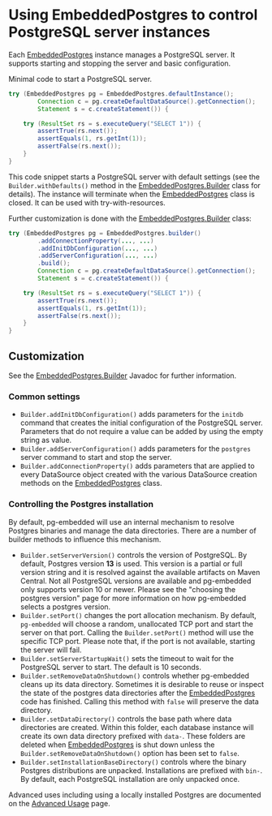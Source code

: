 # Using EmbeddedPostgres to control PostgreSQL server instances

Each [EmbeddedPostgres](apidocs/de.softwareforge.testing.postgres/de/softwareforge/testing/postgres/embedded/EmbeddedPostgres.html) instance manages a PostgreSQL server. It supports starting and stopping the server and basic configuration.

Minimal code to start a PostgreSQL server.

```java
try (EmbeddedPostgres pg = EmbeddedPostgres.defaultInstance();
        Connection c = pg.createDefaultDataSource().getConnection();
        Statement s = c.createStatement()) {

    try (ResultSet rs = s.executeQuery("SELECT 1")) {
        assertTrue(rs.next());
        assertEquals(1, rs.getInt(1));
        assertFalse(rs.next());
    }
}
```

This code snippet starts a PostgreSQL server with default settings (see the `Builder.withDefaults()` method in the [EmbeddedPostgres.Builder](apidocs/de.softwareforge.testing.postgres/de/softwareforge/testing/postgres/embedded/EmbeddedPostgres.Builder.html) class for details). The instance will terminate when the [EmbeddedPostgres](apidocs/de.softwareforge.testing.postgres/de/softwareforge/testing/postgres/embedded/EmbeddedPostgres.html) class is closed. It can be used with try-with-resources.

Further customization is done with the [EmbeddedPostgres.Builder](apidocs/de.softwareforge.testing.postgres/de/softwareforge/testing/postgres/embedded/EmbeddedPostgres.Builder.html) class:

```java
try (EmbeddedPostgres pg = EmbeddedPostgres.builder()
        .addConnectionProperty(..., ...)
        .addInitDbConfiguration(..., ...)
        .addServerConfiguration(..., ...)
        .build();
        Connection c = pg.createDefaultDataSource().getConnection();
        Statement s = c.createStatement()) {

    try (ResultSet rs = s.executeQuery("SELECT 1")) {
        assertTrue(rs.next());
        assertEquals(1, rs.getInt(1));
        assertFalse(rs.next());
    }
}
```

## Customization

See the [EmbeddedPostgres.Builder](apidocs/de.softwareforge.testing.postgres/de/softwareforge/testing/postgres/embedded/EmbeddedPostgres.Builder.html) Javadoc for further information.

### Common settings

* `Builder.addInitDbConfiguration()` adds parameters for the `initdb` command that creates the initial configuration of the PostgreSQL server. Parameters that do not require a value can be added by using the empty string as value.
* `Builder.addServerConfiguration()` adds parameters for the `postgres` server command to start and stop the server.
* `Builder.addConnectionProperty()` adds parameters that are applied to every DataSource object created with the various DataSource creation methods on the [EmbeddedPostgres](apidocs/de.softwareforge.testing.postgres/de/softwareforge/testing/postgres/embedded/EmbeddedPostgres.html) class.

### Controlling the Postgres installation

By default, pg-embedded will use an internal mechanism to resolve Postgres binaries and manage the data directories. There are a number of builder methods to influence this mechanism.

* `Builder.setServerVersion()` controls the version of PostgreSQL. By default, Postgres version **13** is used. This version is a partial or full version string and it is resolved against the available artifacts on Maven Central. Not all PostgreSQL versions are available and pg-embedded only supports version 10 or newer. Please see the "choosing the postgres version" page for more information on how pg-embedded selects a postgres version.
* `Builder.setPort()` changes the port allocation mechanism. By default, `pg-embedded` will choose a random, unallocated TCP port and start the server on that port. Calling the `Builder.setPort()` method will use the specific TCP port. Please note that, if the port is not available, starting the server will fail.
* `Builder.setServerStartupWait()` sets the timeout to wait for the PostgreSQL server to start. The default is 10 seconds.
* `Builder.setRemoveDataOnShutdown()` controls whether pg-embedded cleans up its data directory. Sometimes it is desirable to reuse or inspect the state of the postgres data directories after the [EmbeddedPostgres](apidocs/de.softwareforge.testing.postgres/de/softwareforge/testing/postgres/embedded/EmbeddedPostgres.html) code has finished. Calling this method with `false` will preserve the data directory.
* `Builder.setDataDirectory()` controls the base path where data directories are created. Within this folder, each database instance will create its own data directory prefixed with `data-`. These folders are deleted when [EmbeddedPostgres](apidocs/de.softwareforge.testing.postgres/de/softwareforge/testing/postgres/embedded/EmbeddedPostgres.html) is shut down unless the `Builder.setRemoveDataOnShutdown()` option has been set to `false`.
* `Builder.setInstallationBaseDirectory()` controls where the binary Postgres distributions are unpacked. Installations are prefixed with `bin-`. By default, each PostgreSQL installation are only unpacked once.

Advanced uses including using a locally installed Postgres are documented on the [Advanced Usage](advanced_usage.html) page.
